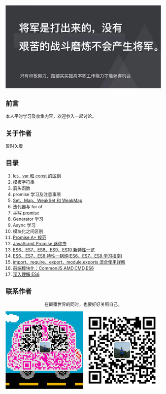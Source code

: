 ![image](./img/timg.jpg)
<br>
## 前言

本人平时学习及收集内容，欢迎参入一起讨论。

## 关于作者

暂时欠着

## 目录

1. [let、var 和 const 的区别](https://github.com/mqyqingfeng/Blog/issues/82)
2. 模板字符串
3. 箭头函数
4. promise 学习及注意事项
5. [Set、Map、WeakSet 和 WeakMap](https://github.com/sisterAn/blog/issues/24)
6. 迭代器与 for of
7. [手写 promise](https://github.com/xieranmaya/blog/issues/3)
8. Generator 学习
9. Async 学习
10. 模块化之间区别
11. [Promise A+ 规范](https://malcolmyu.github.io/2015/06/12/Promises-A-Plus/)
12. [JavaScript Promise 迷你书](http://liubin.org/promises-book/)
13. [ES6、ES7、ES8、ES9、ES10 新特性一览](https://juejin.im/post/5ca2e1935188254416288eb2)
14. [ES6、ES7、ES8 特性一锅炖(ES6、ES7、ES8 学习指南)](https://juejin.im/post/5b9cb3336fb9a05d290ee47e)
15. [import、require、export、module.exports 混合使用详解](https://juejin.im/post/5a2e5f0851882575d42f5609)
16. [前端模块化：CommonJS,AMD,CMD,ES6](https://juejin.im/post/5aaa37c8f265da23945f365c)
17. [深入理解 ES6](https://github.com/hyy1115/ES6-learning)


## 联系作者

<div align="center">
    <p>
        在颠覆世界的同时，也要好好关照自己。
    </p>
    <img src="./img/contact.png" />
</div>